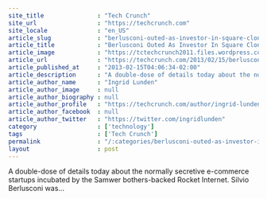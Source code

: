 ```yaml
---
site_title               : "Tech Crunch"
site_url                 : "https://techcrunch.com"
site_locale              : "en_US"
article_slug             : "berlusconi-outed-as-investor-in-square-clone-payleven-while-rocket-internets-zappos-clone-zalando-hits-breakeven"
article_title            : "Berlusconi Outed As Investor In Square Clone Payleven While Rocket Internet’s Zappos Clone Zalando Hits Breakeven"
article_image            : "https://tctechcrunch2011.files.wordpress.com/2013/02/rocket_internet_logo.jpg?w=200&h=40&crop=1"
article_url              : "https://techcrunch.com/2013/02/15/berlusconi-outed-as-investor-in-square-clone-payleven-while-rocket-internets-zappos-clone-zalando-hits-breakeven/"
article_published_at     : "2013-02-15T04:06:34-02:00"
article_description      : "A double-dose of details today about the normally secretive e-commerce startups incubated by the Samwer bothers-backed Rocket Internet. Silvio Berlusconi was..."
article_author_name      : "Ingrid Lunden"
article_author_image     : null
article_author_biography : null
article_author_profile   : "https://techcrunch.com/author/ingrid-lunden/"
article_author_facebook  : null
article_author_twitter   : "https://twitter.com/ingridlunden"
category                 : ['technology']
tags                     : ['Tech Crunch']
permalink                : "/:categories/berlusconi-outed-as-investor-in-square-clone-payleven-while-rocket-internets-zappos-clone-zalando-hits-breakeven/"
layout                   : post
---
```


A double-dose of details today about the normally secretive e-commerce startups incubated by the Samwer bothers-backed Rocket Internet. Silvio Berlusconi was...
